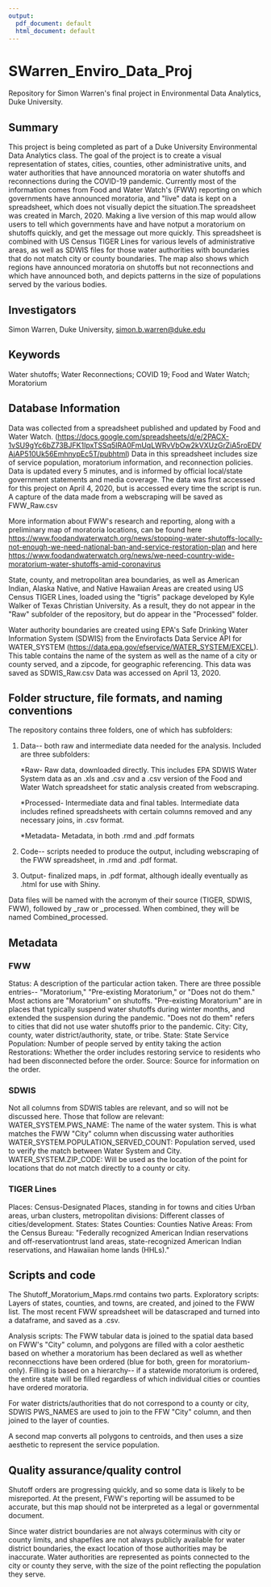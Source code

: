 ```yaml
---
output:
  pdf_document: default
  html_document: default
---
```

# SWarren_Enviro_Data_Proj
Repository for Simon Warren's final project in Environmental Data Analytics, Duke University.

## Summary

This project is being completed as part of a Duke University Environmental Data Analytics class. The goal of the project is to create a visual representation of states, cities, counties, other administrative units, and water authorities that have announced moratoria on water shutoffs and reconnections during the COVID-19 pandemic. Currently most of the information comes from Food and Water Watch's (FWW) reporting on which governments have announced moratoria, and "live" data is kept on a spreadsheet, which does not visually depict the situation.The spreadsheet was created in March, 2020. Making a live version of this map would allow users to tell which governments have and have notput a moratorium on shutoffs quickly, and get the message out more quickly. This spreadsheet is combined with US Census TIGER Lines for various levels of administrative areas, as well as SDWIS files for those water authorities with boundaries that do not match city or county boundaries. The map also shows which regions have announced moratoria on shutoffs but not reconnections and which have announced both, and depicts patterns in the size of populations served by the various bodies.

## Investigators

Simon Warren, Duke University, simon.b.warren@duke.edu

## Keywords

Water shutoffs; Water Reconnections; COVID 19; Food and Water Watch; Moratorium

## Database Information

Data was collected from a spreadsheet published and updated by Food and Water Watch. (https://docs.google.com/spreadsheets/d/e/2PACX-1vSU9gYc6bZ73BJFK1IpxTSSq5IRA0FmUqLWRvVbOw2kVXUzGrZiA5roEDVAjAP510Uk56EmhnypEc5T/pubhtml) Data in this spreadsheet includes size of service population, moratorium information, and reconnection policies.  Data is updated every 5 minutes, and is informed by official local/state government statements and media coverage. The data was first accessed for this project on April 4, 2020, but is accessed every time the script is run. A capture of the data made from a webscraping will be saved as FWW_Raw.csv

More information about FWW's research and reporting, along with a preliminary map of moratoria locations,  can be found here https://www.foodandwaterwatch.org/news/stopping-water-shutoffs-locally-not-enough-we-need-national-ban-and-service-restoration-plan and here https://www.foodandwaterwatch.org/news/we-need-country-wide-moratorium-water-shutoffs-amid-coronavirus 

State, county, and metropolitan area boundaries, as well as American Indian, Alaska Native, and Native Hawaiian Areas are created using US Census TIGER Lines, loaded using the "tigris" package developed by Kyle Walker of Texas Christian University. As a result, they do not appear in the "Raw" subfolder of the repository, but do appear in the "Processed" folder.

Water authority boundaries are created using EPA's Safe Drinking Water Information System (SDWIS) from the Envirofacts Data Service API for WATER_SYSTEM (https://data.epa.gov/efservice/WATER_SYSTEM/EXCEL). This table contains the name of the system as well as the name of a city or county served, and a zipcode, for geographic referencing. This data was saved as SDWIS_Raw.csv Data was accessed on April 13, 2020.


## Folder structure, file formats, and naming conventions 

The repository contains three folders, one of which has subfolders:

1. Data-- both raw and intermediate data needed for the analysis. Included are three subfolders:

      *Raw- Raw data, downloaded directly. This includes EPA SDWIS Water System data as an .xls and .csv and a .csv version of the Food and Water Watch spreadsheet for static analysis created from webscraping.
  
    *Processed- Intermediate data and final tables. Intermediate data includes refined spreadsheets with certain columns removed and any necessary joins, in .csv format.
  
    *Metadata- Metadata, in both .rmd and .pdf formats

2. Code-- scripts needed to produce the output, including webscraping of the FWW spreadsheet, in .rmd and .pdf format.

3. Output- finalized maps, in .pdf format, although ideally eventually as .html for use with Shiny.
  
Data files will be named with the acronym of their source (TIGER, SDWIS, FWW), followed by _raw or _processed. When combined, they will be named Combined_processed.

## Metadata

### FWW
Status: A description of the particular action taken. There are three possible entries-- "Moratorium," "Pre-existing Moratorium," or "Does not do them." Most actions are "Moratorium" on shutoffs. "Pre-existing Moratorium" are in places that typically suspend water shutoffs during winter months, and extended the suspension during the pandemic. "Does not do them" refers to cities that did not use water shutoffs prior to the pandemic.
City: City, county, water district/authority, state, or tribe.
State: State
Service Population: Number of people served by entity taking the action
Restorations: Whether the order includes restoring service to residents who had been disconnected before the order.
Source: Source for information on the order.

### SDWIS
Not all columns from SDWIS tables are relevant, and so will not be discussed here. Those that follow are relevant:
WATER_SYSTEM.PWS_NAME: The name of the water system. This is what matches the FWW "City" column when discussing water authorities
WATER_SYSTEM.POPULATION_SERVED_COUNT: Population served, used to verify the match between Water System and City.
WATER_SYSTEM.ZIP_CODE: Will be used as the location of the point for locations that do not match directly to a county or city.

### TIGER Lines
Places: Census-Designated Places, standing in for towns and cities
Urban areas, urban clusters, metropolitan divisions: Different classes of cities/development.
States: States
Counties: Counties
Native Areas: From the Census Bureau: "Federally recognized American Indian reservations and off-reservationtrust land areas, state-recognized American Indian reservations, and Hawaiian home lands (HHLs)."

## Scripts and code
The Shutoff_Moratorium_Maps.rmd contains two parts.
Exploratory scripts: Layers of states, counties, and towns, are created, and joined to the FWW list.
The most recent FWW spreadsheet will be datascraped and turned into a dataframe, and saved as a .csv.

Analysis scripts: The FWW tabular data is joined to the spatial data based on FWW's "City" column, and polygons are filled with a color aesthetic based on whether a moratorium has been declared as well as whether reconnecctions have been ordered (blue for both, green for moratorium-only). Filling is based on a hierarchy-- if a statewide moratorium is ordered, the entire state will be filled regardless of which individual cities or counties have ordered moratoria. 

For water districts/authorities that do not correspond to a county or city, SDWIS PWS_NAMES are used to join to the FFW "City" column, and then joined to the layer of counties.

A second map converts all polygons to centroids, and then uses a size aesthetic to represent the service population.

## Quality assurance/quality control
Shutoff orders are progressing quickly, and so some data is likely to be misreported. At the present, FWW's reporting will be assumed to be accurate, but this map should not be interpreted as a legal or governmental document.

Since water district boundaries are not always coterminus with city or county limits, and shapefiles are not always publicly available for water district boundaries, the exact location of those authorities may be inaccurate. Water authorities are represented as points connected to the city or county they serve, with the size of the point reflecting the population they serve.